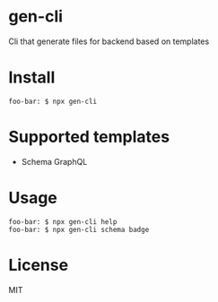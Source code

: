 # gen-cli
Cli that generate files for backend based on templates

# Install
```shell script
foo-bar: $ npx gen-cli
```

# Supported templates
- Schema GraphQL

# Usage
```shell script
foo-bar: $ npx gen-cli help
foo-bar: $ npx gen-cli schema badge
```

# License
MIT